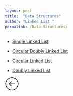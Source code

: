 ```yaml
---
layout: post
title:  "Data Structures"
author: "Linked List "
permalink: /Data-Structures/
---
```


* [Single Linked List](/subcategories/link)

* [Circular Doubly Linked List](/subcategories/cdlink)

* [Circular Linked List](/subcategories/clink)

* [Doubly Linked List](/subcategories/dlink)

[![](/img/back.png)](/search)
